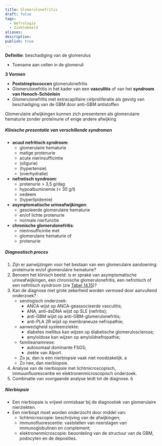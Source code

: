 ```yaml
---
title: Glomerulonefritis
draft: false
tags:
  - Nefrologie
  - Ziektebeeld
aliases: 
description: 
publish: true
---
```


**Definitie**: beschadiging van de glomerulus
- Toename aan cellen in de glomeruli

**3 Vormen**
- **Poststreptococcen** glomerulonefritis
- Glomerulonefritis in het kader van een **vasculitis** of van het **syndroom van Henoch-Schönlein**
-  Glomerulonefritis met extracapillaire celproliferatie als gevolg van beschadiging van de GBM door anti-GBM antistoffen

Glomerulaire afwijkingen kunnen zich presenteren als glomerulaire hematurie zonder proteïnurie of enige andere afwijking

##### Klinische presentatie van verschillende syndromen
- **acuut nefritisch syndroom**:
	 - glomerulaire hematurie
	 - matige protenurie
	 - acute nierinsufficintie
	 - (oligurie)
	 - (hypertensie)
	 - (overhydratie)
- **nefrotisch syndroom**:
	 - protenurie > 3,5 g/dag
	 - hypoalbuminemie (< 30 g/l)
	 - oedeem
	 - (hyperlipidemie)
- **asymptomatische urineafwijkingen**:
	 - gesoleerde glomerulaire hematurie
	 - en/of lichte protenurie
	 - normale nierfunctie
- **chronische glomerulonefritis**:
	 - nierinsufficintie met
	 - glomerulaire hematurie of
	 - protenurie

##### Diagnostisch proces
1. Zijn er aanwijzingen voor het bestaan van een glomerulaire aandoening: proteïnurie en/of glomerulaire hematurie?
2. Benoem het klinisch beeld: is er sprake van asymptomatische urineafwijkingen, een chronische glomerulonefritis, een nefrotisch of een nefritisch syndroom (zie [Tabel 14.15](https://mijn-bsl-nl.ru.idm.oclc.org/nierziekten/15188924#Tab15))?
3. Kan de diagnose met grote zekerheid worden vermoed door aanvullend onderzoek? :
	-   serologisch onderzoek:
	    -   ANCA wijst op ANCA-geassocieerde vasculitis;
	    -   ANA, anti-dsDNA wijst op SLE (nefritis);
	    -   anti-GBM wijst op anti-GBM-glomerulonefritis;
	    -   anti-PLA 2R wijst op membraneuze nefropathie;
	-   aanwezigheid systeemziekte:
	    -   diabetes mellitus kan wijzen op diabetische glomerulosclerose;
	    -   amyloïdose kan wijzen op amyloïdnefropathie;
	-   familieanamnese:
	    -   autosomaal dominante FSGS;
	    -   ziekte van Alport.
	-   Zo ja, dan is een nierbiopsie vaak niet noodzakelijk. a
	-   Zo nee, dan nierbiopsie.
4. Analyse van de nierbiopsie met lichtmicroscopisch, immuunfluorescentie en elektronenmicroscopisch onderzoek.
5. Combinatie van voorgaande analyse leidt tot de diagnose. b

##### Nierbiopsie
- Een nierbiopsie is vrijwel onmisbaar bij de diagnostiek van glomerulaire nierziekten.
- Een nierbiopt moet worden onderzocht door middel van:
	 - lichtmicroscopie: beschrijving van de afwijkingen;
	 - immunofluorescentie: vaststellen van neerslagen van immunoglobulinen en complement;
	 - elektronenmicroscopie: beoordeling van de structuur van de GBM, podocyten en de deposities.

